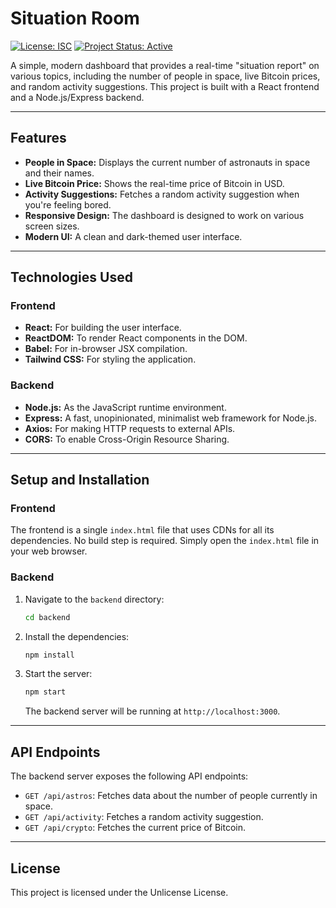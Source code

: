 # Situation Room

[![License: ISC](https://img.shields.io/badge/License-Unlicense-blue.svg)](https://opensource.org/licenses/unlicense)
[![Project Status: Active](https://www.repostatus.org/badges/latest/active.svg)](https://www.repostatus.org/#active)

A simple, modern dashboard that provides a real-time "situation report" on various topics, including the number of people in space, live Bitcoin prices, and random activity suggestions. This project is built with a React frontend and a Node.js/Express backend.

---

## Features

* **People in Space:** Displays the current number of astronauts in space and their names.
* **Live Bitcoin Price:** Shows the real-time price of Bitcoin in USD.
* **Activity Suggestions:** Fetches a random activity suggestion when you're feeling bored.
* **Responsive Design:** The dashboard is designed to work on various screen sizes.
* **Modern UI:** A clean and dark-themed user interface.

---

## Technologies Used

### Frontend

* **React:** For building the user interface.
* **ReactDOM:** To render React components in the DOM.
* **Babel:** For in-browser JSX compilation.
* **Tailwind CSS:** For styling the application.

### Backend

* **Node.js:** As the JavaScript runtime environment.
* **Express:** A fast, unopinionated, minimalist web framework for Node.js.
* **Axios:** For making HTTP requests to external APIs.
* **CORS:** To enable Cross-Origin Resource Sharing.

---

## Setup and Installation

### Frontend

The frontend is a single `index.html` file that uses CDNs for all its dependencies. No build step is required. Simply open the `index.html` file in your web browser.

### Backend

1.  Navigate to the `backend` directory:
    ```bash
    cd backend
    ```
2.  Install the dependencies:
    ```bash
    npm install
    ```
3.  Start the server:
    ```bash
    npm start
    ```
    The backend server will be running at `http://localhost:3000`.

---

## API Endpoints

The backend server exposes the following API endpoints:

* `GET /api/astros`: Fetches data about the number of people currently in space.
* `GET /api/activity`: Fetches a random activity suggestion.
* `GET /api/crypto`: Fetches the current price of Bitcoin.

---

## License

This project is licensed under the Unlicense License.
